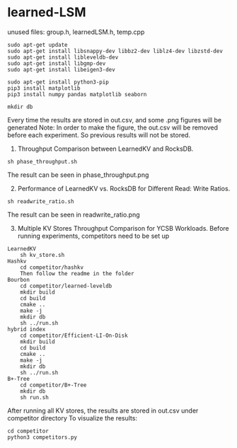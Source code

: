 # learned-LSM

unused files: group.h, learnedLSM.h, temp.cpp


```
sudo apt-get update
sudo apt-get install libsnappy-dev libbz2-dev liblz4-dev libzstd-dev
sudo apt-get install libleveldb-dev
sudo apt-get install libgmp-dev
sudo apt-get install libeigen3-dev

sudo apt-get install python3-pip
pip3 install matplotlib
pip3 install numpy pandas matplotlib seaborn

mkdir db
```

Every time the results are stored in out.csv, and some .png figures will be generated
Note: 
In order to make the figure, the out.csv will be removed before each experiment.
So previous results will not be stored.

1. Throughput Comparison between LearnedKV and RocksDB.
```
sh phase_throughput.sh
```
The result can be seen in phase_throughput.png

2. Performance of LearnedKV vs. RocksDB for Different Read: Write Ratios.
```
sh readwrite_ratio.sh
```
The result can be seen in readwrite_ratio.png

3. Multiple KV Stores Throughput Comparison for YCSB Workloads.
Before running experiments, competitors need to be set up
```
LearnedKV
    sh kv_store.sh
Hashkv
    cd competitor/hashkv
    Then follow the readme in the folder
Bourbon
    cd competitor/learned-leveldb
    mkdir build
    cd build
    cmake ..
    make -j
    mkdir db
    sh ../run.sh
hybrid index
    cd competitor/Efficient-LI-On-Disk
    mkdir build
    cd build
    cmake ..
    make -j
    mkdir db
    sh ../run.sh
B+-Tree
    cd competitor/B+-Tree
    mkdir db
    sh run.sh
```

After running all KV stores, the results are stored in out.csv under competitor directory
To visualize the results: 
```
cd competitor
python3 competitors.py
```

